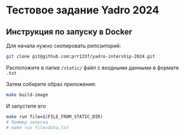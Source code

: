 # Тестовое задание Yadro 2024
## Инструкция по запуску в Docker
Для начала нужно скопировать репозиторий:
```sh
git clone git@github.com:prr133f/yadro-intership-2024.git
```
Расположите в папке `/static/` файл с входными данными в формате `.txt`

Затем соберите образ приложения:
```sh
make build-image
```
И запустите его 
```sh
make run file=$(FILE_FROM_STATIC_DIR)
# Пример запуска
# make run file=data.txt
```